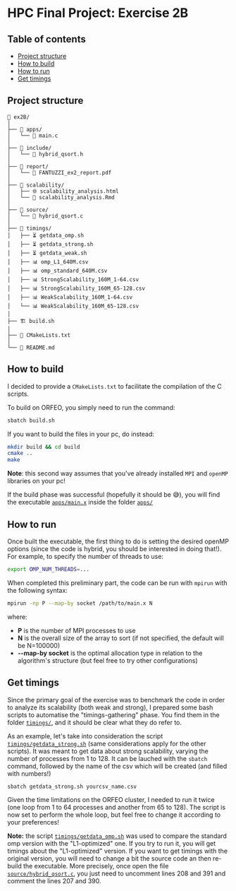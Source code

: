 # HPC Final Project: Exercise 2B

## Table of contents
- [Project structure](#project-structure)
- [How to build](#how-to-build)
- [How to run](#how-to-run)
- [Get timings](#get-timings)

## Project structure

```
📂 ex2B/
│ 
├── 📂 apps/
│   └── 📄 main.c
│
├── 📂 include/
│   └── 📄 hybrid_qsort.h
│
├── 📂 report/
│   └── 📝 FANTUZZI_ex2_report.pdf
│
├── 📂 scalability/
│   ├── 🌐 scalability_analysis.html
│   └── 🔎 scalability_analysis.Rmd
│
├── 📂 source/
│   └── 📄 hybrid_qsort.c
│
├── 📂 timings/
│   ├── ⏳ getdata_omp.sh
│   ├── ⏳ getdata_strong.sh
│   ├── ⏳ getdata_weak.sh
│   ├── 📊 omp_L1_640M.csv
│   ├── 📊 omp_standard_640M.csv
│   ├── 📊 StrongScalability_160M_1-64.csv
│   ├── 📊 StrongScalability_160M_65-128.csv
│   ├── 📊 WeakScalability_160M_1-64.csv
│   └── 📊 WeakScalability_160M_65-128.csv
│
├── 🏗️ build.sh
│
├── 📝 CMakeLists.txt
│
└── 📰 README.md
```
## How to build
 
I decided to provide a `CMakeLists.txt` to facilitate the compilation of the C scripts.

To build on ORFEO, you simply need to run the command:

```bash
sbatch build.sh
```

If you want to build the files in your pc, do instead:

```bash
mkdir build && cd build
cmake ..
make
```

**Note**: this second way assumes that you've already installed `MPI` and `openMP` libraries on your pc!

If the build phase was successful (hopefully it should be 😅), you will find the executable [`apps/main.x`](apps/main.x) inside the folder [`apps/`](apps/)

## How to run

Once built the executable, the first thing to do is setting the desired openMP options (since the code is hybrid, you should be interested in doing that!). For example, to specify the number of threads to use:

```bash
export OMP_NUM_THREADS=...
```

When completed this preliminary part, the code can be run with `mpirun` with the following syntax:

```bash
mpirun -np P --map-by socket /path/to/main.x N
```
where:

- **P** is the number of MPI processes to use
- **N** is the overall size of the array to sort (if not specified, the default will be N=100000)
- **--map-by socket** is the optimal allocation type in relation to the algorithm's structure (but feel free to try other configurations)



## Get timings

Since the primary goal of the exercise was to benchmark the code in order to analyze its scalability (both weak and strong), I prepared some bash scripts to automatise the "timings-gathering" phase. You find them in the folder [`timings/`](timings/), and it should be clear what they do refer to.

As an example, let's take into consideration the script [`timings/getdata_strong.sh`](timings/getdata_strong.sh) (same considerations apply for the other scripts). It was meant to get data about strong scalability, varying the number of processes from 1 to 128. It can be lauched with the `sbatch` command, followed by the name of the csv which will be created (and filled with numbers!)

```bash
sbatch getdata_strong.sh yourcsv_name.csv
```

Given the time limitations on the ORFEO cluster, I needed to run it twice (one loop from 1 to 64 processes and another from 65 to 128). The script is now set to perform the whole loop, but feel free to change it according to your preferences!

**Note:** the script [`timings/getdata_omp.sh`](timings/getdata_omp.sh) was used to compare the standard omp version with the "L1-optimized" one. If you try to run it, you will get timings about the "L1-optimized" version. If you want to get timings with the original version, you will need to change a bit the source code an then re-build the executable. More precisely, once open the file [`source/hybrid_qsort.c`](source/hybrid_qsort.c), you just need to uncomment lines 208 and 391 and comment the lines 207 and 390.

